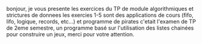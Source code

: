 bonjour, 
je vous presente les exercices du TP de module algorithmiques et strictures de donnees
les exercies 1-5 sont des applications de cours (fifo, lifo, logique, records, etc...)
et programme de pirates c'etait l'examen de TP de 2eme semestre, un programme basé sur l'utilisation des listes chainées pour construire un jeux, merci pour votre attention.

